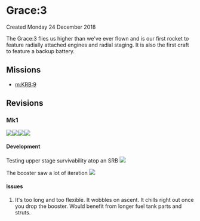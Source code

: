 # Grace:3
Created Monday 24 December 2018

The Grace:3 flies us higher than we've ever flown and is our first rocket to feature radially attached engines and radial staging. It is also the first craft to feature a backup battery.

Missions
--------

* [m:KRB:9](../../m/KRB/9.markdown)


Revisions
---------

### Mk1
![](./3/Grace-3-Launch.jpg)![](./3/Grace-3-Stage-2.jpg)![](./3/Grace-3-Experiments.jpg)![](./3/Grace-3-Reentry-Maneuver.png)

#### Development

Testing upper stage survivability atop an SRB
![](./3/Grace-3-Development-1.jpg)

The booster saw a lot of iteration
![](./3/Grace-3-Development-2.jpg)

#### Issues

1. It's too long and too flexible. It wobbles on ascent. It chills right out once you drop the booster. Would benefit from longer fuel tank parts and struts.


